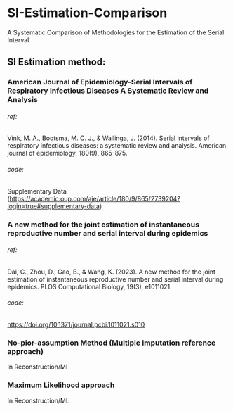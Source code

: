 # SI-Estimation-Comparison
A Systematic Comparison of Methodologies for the Estimation of the Serial Interval


## SI Estimation method:
### American Journal of Epidemiology-Serial Intervals of Respiratory Infectious Diseases A Systematic Review and Analysis
###### ref: 
Vink, M. A., Bootsma, M. C. J., & Wallinga, J. (2014). Serial intervals of respiratory infectious diseases: a systematic review and analysis. American journal of epidemiology, 180(9), 865-875.
###### code:
Supplementary Data (https://academic.oup.com/aje/article/180/9/865/2739204?login=true#supplementary-data)

### A new method for the joint estimation of instantaneous reproductive number and serial interval during epidemics
###### ref: 
Dai, C., Zhou, D., Gao, B., & Wang, K. (2023). A new method for the joint estimation of instantaneous reproductive number and serial interval during epidemics. PLOS Computational Biology, 19(3), e1011021.
###### code:
https://doi.org/10.1371/journal.pcbi.1011021.s010

### No-pior-assumption Method (Multiple Imputation reference approach)
In Reconstruction/MI

### Maximum Likelihood approach
In Reconstruction/ML
